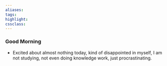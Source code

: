 ```yaml
---
aliases:  
tags:
highlight:  
cssclass:
---
```


### Good Morning
- Excited about almost nothing today, kind of disappointed in myself, I am not studying, not even doing knowledge work, just procrastinating.

